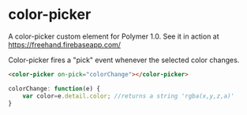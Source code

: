 # color-picker

A color-picker custom element for Polymer 1.0.
See it in action at https://freehand.firebaseapp.com/ 

Color-picker fires a "pick" event whenever the selected color changes.

```html
<color-picker on-pick="colorChange"></color-picker>
```
```javascript
colorChange: function(e) {
    var color=e.detail.color; //returns a string 'rgba(x,y,z,a)'
}
```